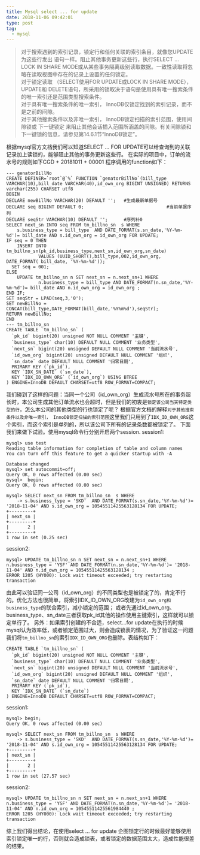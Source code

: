 ```yaml
---
title: Mysql select ... for update
date: 2018-11-06 09:42:01
type: post
tag:
  - mysql
---
```


> 对于搜索遇到的索引记录，锁定行和任何关联的索引条目，就像您UPDATE为这些行发出 语句一样。阻止其他事务更新这些行，执行SELECT ... LOCK IN SHARE MODE或从某些事务隔离级别读取数据。一致性读取将忽略在读取视图中存在的记录上设置的任何锁定。<br/>
对于锁定读取 （SELECT使用FOR UPDATE或LOCK IN SHARE MODE）， UPDATE和 DELETE语句，所采用的锁取决于语句是使用具有唯一搜索条件的唯一索引还是范围类型搜索条件。<br/>
对于具有唯一搜索条件的唯一索引， InnoDB仅锁定找到的索引记录，而不是之前的间隙。<br/>
对于其他搜索条件以及非唯一索引， InnoDB锁定扫描的索引范围，使用间隙锁或 下一键锁定 来阻止其他会话插入范围所涵盖的间隙。有关间隙锁和下一键锁的信息，请参见第14.6.1节“InnoDB锁定”。
<!-- more -->
根据mysql官方文档我们可以知道SELECT ... FOR UPDATE可以给查询到的关联记录加上读锁的，能够阻止其他的事务更新这些行。
在实际的项目中，订单的流水号的规则如下CGD + 20181011 + 00001 程序调用的function如下：
```
--- genatorBillNo
CREATE DEFINER=`root`@`%` FUNCTION `genatorBillNo`(bill_type VARCHAR(10),bill_date VARCHAR(40),id_own_org BIGINT UNSIGNED) RETURNS varchar(255) CHARSET utf8
BEGIN
DECLARE newBillNo VARCHAR(20) DEFAULT '';	#生成最新单据号
DECLARE seq BIGINT DEFAULT 0;								#当前单据序列
DECLARE seqStr VARCHAR(10) DEFAULT '';		#序列补0
SELECT next_sn INTO seq FROM tm_billno_sn  s WHERE
	s.business_type = bill_type  AND DATE_FORMAT(s.sn_date,'%Y-%m-%d')= bill_date AND s.id_own_org = id_own_org FOR UPDATE;
IF seq = 0 THEN
	INSERT INTO tm_billno_sn(pk_id,business_type,next_sn,id_own_org,sn_date)
			VALUES (UUID_SHORT(),bill_type,002,id_own_org, DATE_FORMAT( bill_date, '%Y-%m-%d'));
  SET seq = 001;
ELSE
	UPDATE tm_billno_sn n SET next_sn = n.next_sn+1 WHERE
			n.business_type = bill_type AND DATE_FORMAT(n.sn_date,'%Y-%m-%d')= bill_date AND n.id_own_org = id_own_org ;
END IF;
SET seqStr = LPAD(seq,3,'0');
SET newBillNo = CONCAT(bill_type,DATE_FORMAT(bill_date,'%Y%m%d'),seqStr);
RETURN newBillNo;
END
--- tm_billno_sn
CREATE TABLE `tm_billno_sn` (
  `pk_id` bigint(20) unsigned NOT NULL COMMENT '主键',
  `business_type` char(10) DEFAULT NULL COMMENT '业务类型',
  `next_sn` bigint(20) unsigned DEFAULT NULL COMMENT '当前流水号',
  `id_own_org` bigint(20) unsigned DEFAULT NULL COMMENT '组织',
  `sn_date` date DEFAULT NULL COMMENT '归零日期',
  PRIMARY KEY (`pk_id`),
  KEY `IDX_SN_DATE` (`sn_date`),
  KEY `IDX_ID_OWN_ORG` (`id_own_org`) USING BTREE
) ENGINE=InnoDB DEFAULT CHARSET=utf8 ROW_FORMAT=COMPACT;
```
我们碰到了这样的问题：当同一个公司（id_own_org）生成流水号所在的事务超长时，本公司生成其他订单流水也会超时，但是我们的初衷是```锁定该公司当天特定类型的行```，怎么本公司的其他类型的行也锁定了呢？
根据官方文档的解释```对于其他搜索条件以及非唯一索引， InnoDB锁定扫描的索引范围```这里我们只用到了```IDX_ID_OWN_ORG```这个索引，而这个索引是单列的，所以该公司下所有的记录条数都被锁定了。
下面我们来做下试验。使用mysql命令行分别开启两个session.
session1:
```
mysql> use test
Reading table information for completion of table and column names
You can turn off this feature to get a quicker startup with -A

Database changed
mysql> set autocommit=off;
Query OK, 0 rows affected (0.00 sec)
mysql>  begin;
Query OK, 0 rows affected (0.00 sec)

mysql> SELECT next_sn FROM tm_billno_sn  s WHERE
    -> s.business_type = 'SKD'  AND DATE_FORMAT(s.sn_date,'%Y-%m-%d')= '2018-11-04' AND s.id_own_org = 10545511425563128134 FOR UPDATE;
+---------+
| next_sn |
+---------+
|       2 |
+---------+
1 row in set (0.25 sec)
```
session2:
```
mysql> UPDATE tm_billno_sn n SET next_sn = n.next_sn+1 WHERE n.business_type = 'YSF' AND DATE_FORMAT(n.sn_date,'%Y-%m-%d')= '2018-11-04' AND n.id_own_org = 10545511425563128134 ;
ERROR 1205 (HY000): Lock wait timeout exceeded; try restarting transaction
```
由此可以验证同一公司（id_own_org）的不同类型也是被锁定了的，肯定不行的。优化方法也很简单，将索引IDX_ID_OWN_ORG改建为```id_own_org和business_type```的联合索引，减小锁定的范围；
或者先通过id_own_org、business_type、sn_date三者获取pk_id其他的操作使用主键索引，这样就可以锁定单行了。
另外：如果索引创建的不合适，select...for update在执行的时候mysql认为效率低，或者锁定范围过大，则会造成锁表的情况，为了验证这一问题我们将```tm_billno_sn```的索引```IDX_ID_OWN_ORG```也删除。表结构如下：
```
CREATE TABLE `tm_billno_sn` (
  `pk_id` bigint(20) unsigned NOT NULL COMMENT '主键',
  `business_type` char(10) DEFAULT NULL COMMENT '业务类型',
  `next_sn` bigint(20) unsigned DEFAULT NULL COMMENT '当前流水号',
  `id_own_org` bigint(20) unsigned DEFAULT NULL COMMENT '组织',
  `sn_date` date DEFAULT NULL COMMENT '归零日期',
  PRIMARY KEY (`pk_id`),
  KEY `IDX_SN_DATE` (`sn_date`)
) ENGINE=InnoDB DEFAULT CHARSET=utf8 ROW_FORMAT=COMPACT;
```
session1:
```
mysql> begin;
Query OK, 0 rows affected (0.00 sec)

mysql> SELECT next_sn FROM tm_billno_sn  s WHERE
    -> s.business_type = 'SKD'  AND DATE_FORMAT(s.sn_date,'%Y-%m-%d')= '2018-11-04' AND s.id_own_org = 10545511425563128134 FOR UPDATE;
+---------+
| next_sn |
+---------+
|       2 |
+---------+
1 row in set (27.57 sec)
```
session2:
```
mysql> UPDATE tm_billno_sn n SET next_sn = n.next_sn+1 WHERE n.business_type = 'YSF' AND DATE_FORMAT(n.sn_date,'%Y-%m-%d')= '2018-11-04' AND n.id_own_org = 10545511425561984440 ;
ERROR 1205 (HY000): Lock wait timeout exceeded; try restarting transaction
```
综上我们得出结论，在使用select ... for update 企图锁定行的时候最好能够使用索引锁定唯一的行，否则就会造成锁表，或者锁定的数据范围太大，造成性能很差的结果。
